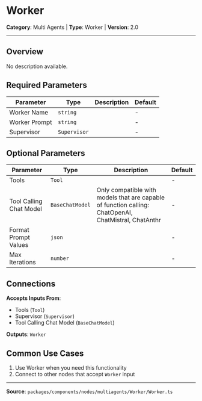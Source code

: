 # Worker

**Category**: Multi Agents | **Type**: Worker | **Version**: 2.0

---

## Overview

No description available.

## Required Parameters

| Parameter | Type | Description | Default |
|-----------|------|-------------|---------|
| Worker Name | `string` |  | - |
| Worker Prompt | `string` |  | - |
| Supervisor | `Supervisor` |  | - |

## Optional Parameters

| Parameter | Type | Description | Default |
|-----------|------|-------------|---------|
| Tools | `Tool` |  | - |
| Tool Calling Chat Model | `BaseChatModel` | Only compatible with models that are capable of function calling: ChatOpenAI, ChatMistral, ChatAnthr | - |
| Format Prompt Values | `json` |  | - |
| Max Iterations | `number` |  | - |

## Connections

**Accepts Inputs From**:
- Tools (`Tool`)
- Supervisor (`Supervisor`)
- Tool Calling Chat Model (`BaseChatModel`)

**Outputs**: `Worker`

## Common Use Cases

1. Use Worker when you need this functionality
2. Connect to other nodes that accept `Worker` input

---

**Source**: `packages/components/nodes/multiagents/Worker/Worker.ts`